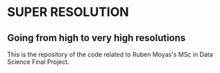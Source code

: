 # SUPER RESOLUTION
## Going from high to very high resolutions

This is the repository of the code related to Ruben Moyas's MSc in Data Science Final Project.
